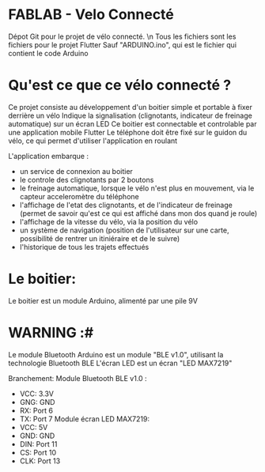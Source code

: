 # FABLAB - Velo Connecté

Dépot Git pour le projet de vélo connecté.
\n Tous les fichiers sont les fichiers pour le projet Flutter
Sauf "ARDUINO.ino", qui est le fichier qui contient le code Arduino

# Qu'est ce que ce vélo connecté ?

Ce projet consiste au développement d'un boitier simple et portable à fixer derrière un vélo
Indique la signalisation (clignotants, indicateur de freinage automatique) sur un écran LED
Ce boitier est connectable et controlable par une application mobile Flutter
Le téléphone doit être fixé sur le guidon du vélo, ce qui permet d'utiliser l'application en roulant

L'application embarque :
- un service de connexion au boitier
- le controle des clignotants par 2 boutons
- le freinage automatique, lorsque le vélo n'est plus en mouvement, via le capteur acceleromètre du téléphone
- l'affichage de l'etat des clignotants, et de l'indicateur de freinage (permet de savoir qu'est ce qui est affiché dans mon dos quand je roule)
- l'affichage de la vitesse du vélo, via la position du vélo
- un système de navigation (position de l'utilisateur sur une carte, possibilité de rentrer un itiniéraire et de le suivre)
- l'historique de tous les trajets effectués

# Le boitier:
Le boitier est un module Arduino, alimenté par une pile 9V
# WARNING :#
Le module Bluetooth Arduino est un module "BLE v1.0", utilisant la technologie Bluetooth BLE
L'écran LED est un écran "LED MAX7219"

Branchement:
Module Bluetooth BLE v1.0 : 
  - VCC: 3.3V
  - GNG: GND
  - RX: Port 6
  - TX: Port 7
Module écran LED MAX7219:
  - VCC: 5V
  - GND: GND
  - DIN: Port 11
  - CS: Port 10
  - CLK: Port 13
